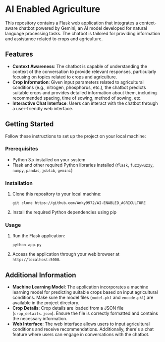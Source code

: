 # AI Enabled Agriculture

This repository contains a Flask web application that integrates a context-aware chatbot powered by Gemini, an AI model developed for natural language processing tasks. The chatbot is tailored for providing information and assistance related to crops and agriculture.

## Features

- **Context Awareness**: The chatbot is capable of understanding the context of the conversation to provide relevant responses, particularly focusing on topics related to crops and agriculture.
- **Crop Information**: Given input parameters related to agricultural conditions (e.g., nitrogen, phosphorus, etc.), the chatbot predicts suitable crops and provides detailed information about them, including recommended spacing, time of sowing, method of sowing, etc.
- **Interactive Chat Interface**: Users can interact with the chatbot through a user-friendly web interface.


## Getting Started

Follow these instructions to set up the project on your local machine:

### Prerequisites

- Python 3.x installed on your system
- Flask and other required Python libraries installed (`flask`, `fuzzywuzzy`, `numpy`, `pandas`, `joblib`, `gemini`)

### Installation

1. Clone this repository to your local machine:

   ```
   git clone https://github.com/Anky9972/AI-ENABLED_AGRICULTURE
   ```

2. Install the required Python dependencies using pip


### Usage

1. Run the Flask application:

   ```
   python app.py
   ```

2. Access the application through your web browser at `http://localhost:5000`.

## Additional Information

- **Machine Learning Model**: The application incorporates a machine learning model for predicting suitable crops based on input agricultural conditions. Make sure the model files (`model.pkl` and `encode.pkl`) are available in the project directory.
- **Crop Details**: Crop details are loaded from a JSON file (`crop_details.json`). Ensure the file is correctly formatted and contains the necessary information.
- **Web Interface**: The web interface allows users to input agricultural conditions and receive recommendations. Additionally, there's a chat feature where users can engage in conversations with the chatbot.

